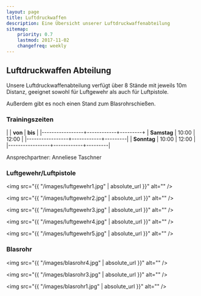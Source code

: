 ```yaml
---
layout: page
title: Luftdruckwaffen
description: Eine Übersicht unserer Luftdruckwaffenabteilung
sitemap:
    priority: 0.7
    lastmod: 2017-11-02
    changefreq: weekly
---
```


## Luftdruckwaffen Abteilung

Unsere Luftdruckwaffenabteilung verfügt über 8 Stände mit jeweils 10m Distanz, geeignet sowohl für Luftgewehr als auch für Luftpistole.

Außerdem gibt es noch einen Stand zum Blasrohrschießen.

### Trainingszeiten

|                 |   **von**  | **bis** |
|-----------------+------------+---------+
| **Samstag**     |    10:00   |  12:00  |
|-----------------+------------+---------|
| **Sonntag**     |    10:00   |  12:00  |
|-----------------+------------+---------|

Ansprechpartner: Anneliese Taschner

### Luftgewehr/Luftpistole

<span class="image fit"><img src="{{ "/images/luftgewehr1.jpg" | absolute_url }}" alt="" /></span>

<span class="image fit"><img src="{{ "/images/luftgewehr2.jpg" | absolute_url }}" alt="" /></span>

<span class="image fit"><img src="{{ "/images/luftgewehr3.jpg" | absolute_url }}" alt="" /></span>

<span class="image fit"><img src="{{ "/images/luftgewehr4.jpg" | absolute_url }}" alt="" /></span>

<span class="image fit"><img src="{{ "/images/luftgewehr5.jpg" | absolute_url }}" alt="" /></span>

### Blasrohr

<span class="image left"><img src="{{ "/images/blasrohr4.jpg" | absolute_url }}" alt="" /></span>

<span class="image right"><img src="{{ "/images/blasrohr3.jpg" | absolute_url }}" alt="" /></span>

<span class="image fit"><img src="{{ "/images/blasrohr1.jpg" | absolute_url }}" alt="" /></span>
